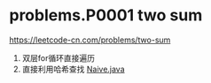# problems.P0001 two sum 

https://leetcode-cn.com/problems/two-sum

1. 双层for循环直接遍历
2. 直接利用哈希查找 [Naive.java](./Naive.java)
